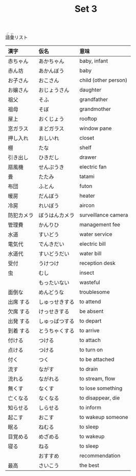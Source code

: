 ﻿---
layout: default
title: Set 3
parent: N4 Vocabulary List
grand_parent: <ruby>語彙<rt>ごい</rt></ruby> Vocabulary
nav_order: 3
---

<ruby>語彙<rt>ごい</rt></ruby>リスト

| 漢字       | 仮名           | 意味                 |
|:---------- |:-------------- |:-------------------- |
| 赤ちゃん   | あかちゃん     | baby, infant         |
| 赤ん坊     | あかんぼう     | baby                 |
| お子さん   | おこさん       | child (other person) |
| お嬢さん   | おじょうさん   | daughter             |
| 祖父       | そふ           | grandfather          |
| 祖母       | そぼ           | grandmother          |
| 屋上       | おくじょう     | rooftop              |
| 窓ガラス   | まどガラス     | window pane          |
| 押し入れ   | おしいれ       | closet               |
| 棚         | たな           | shelf                |
| 引き出し   | ひきだし       | drawer               |
| 扇風機     | せんぷうき     | electric fan         |
| 畳         | たたみ         | tatami               |
| 布団       | ふとん         | futon                |
| 暖房       | だんぼう       | heater               |
| 冷房       | れいぼう       | aircon               |
| 防犯カメラ | ぼうはんカメラ | surveillance camera  |
| 管理費     | かんりひ       | management fee       |
| 水道       | すいどう       | water service        |
| 電気代     | でんきだい     | electric bill        |
| 水道代     | すいどうだい   | water bill           |
| 受付       | うけつけ       | reception desk       |
| 虫         | むし           | insect               |
|            | もったいない   | wasteful             |
| 面倒な     | めんどうな     | troublesome          |
| 出席 する  | しゅっせきする | to attend            |
| 欠席 する  | けっせきする   | be absent            |
| 出発 する  | しゅっぱつする | to depart            |
| 到着 する  | とうちゃくする | to arrive            |
| 付ける     | つける         | to attach            |
| 点ける     | つける         | to turn on           |
| 付く       | つく           | to be attached       |
| 流す       | ながす         | to drain             |
| 流れる     | ながれる       | to stream, flow      |
| 無くす     | なくす         | to lose something    |
| 亡くなる   | なくなる       | to disappear, die    |
| 知らせる   | しらせる       | to inform            |
| 起こす     | おこす         | to wakeup someone    |
| 眠る       | ねむる         | to sleep             |
| 目覚める   | めざめる       | to wakeup            |
| 寝る       | ねる           | to sleep             |
|            | おすすめ       | recommendation       |
| 最高       | さいこう       | the best             |

